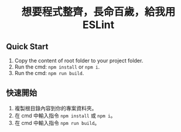 <h1 align="center">想要程式整齊，長命百歲，給我用 ESLint</h1>

## Quick Start

1. Copy the content of root folder to your project folder.
2. Run the cmd: `npm install` or `npm i`.
3. Run the cmd: `npm run build`.

## 快速開始

1. 複製根目錄內容到你的專案資料夾。
2. 在 cmd 中輸入指令 `npm install` 或 `npm i`。
3. 在 cmd 中輸入指令 `npm run build`。
